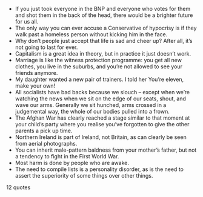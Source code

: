  - If you just took everyone in the BNP and everyone who votes for them and shot them in the back of the head, there would be a brighter future for us all.
 - The only way you can ever accuse a Conservative of hypocrisy is if they walk past a homeless person without kicking him in the face.
 - Why don’t people just accept that life is sad and cheer up? After all, it’s not going to last for ever.
 - Capitalism is a great idea in theory, but in practice it just doesn’t work.
 - Marriage is like the witness protection programme: you get all new clothes, you live in the suburbs, and you’re not allowed to see your friends anymore.
 - My daughter wanted a new pair of trainers. I told her You’re eleven, make your own!
 - All socialists have bad backs because we slouch – except when we’re watching the news when we sit on the edge of our seats, shout, and wave our arms. Generally we sit hunched, arms crossed in a judgemental way, the whole of our bodies pulled into a frown.
 - The Afghan War has clearly reached a stage similar to that moment at your child’s party where you realise you’ve forgotten to give the other parents a pick up time.
 - Northern Ireland is part of Ireland, not Britain, as can clearly be seen from aerial photographs.
 - You can inherit male-pattern baldness from your mother’s father, but not a tendency to fight in the First World War.
 - Most harm is done by people who are awake.
 - The need to compile lists is a personality disorder, as is the need to assert the superiority of some things over other things.

12 quotes
